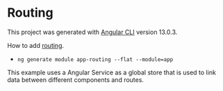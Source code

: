 # Routing

This project was generated with [Angular CLI](https://github.com/angular/angular-cli) version 13.0.3.

How to add [routing](https://angular.io/tutorial/toh-pt5).
* `ng generate module app-routing --flat --module=app`

This example uses a Angular Service as a global store that is used to link data
between different components and routes.
